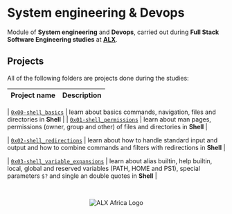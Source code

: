 # System engineering & Devops

Module of **System engineering** and **Devops**, carried out during **Full Stack Software Engineering studies** at **[ALX](https://www.alxafrica.com/)**.

## Projects

All of the following folders are projects done during the studies:

| Project name | Description |
| ------------ | ----------- |

| [`0x00-shell_basics`](https://github.com/MohammedDuke/alx-system_engineering-devops/tree/master/0x00-shell_basics) | learn about basics commands, navigation, files and directories in **Shell** |
| [`0x01-shell_permissions`](https://github.com/MohammedDuke/alx-system_engineering-devops/tree/master/0x01-shell_permissions) | learn about man pages, permissions (owner, group and other) of files and directories in **Shell** |

| [`0x02-shell_redirections`](https://github.com/MohammedDuke/alx-system_engineering-devops/tree/master/0x02-shell_redirections) | learn about how to handle standard input and output and how to combine commands and filters with redirections in **Shell** |

| [`0x03-shell_variable_expansions`](https://github.com/MohammedDuke/alx-system_engineering-devops/tree/master/0x03-shell_variables_expansions) | learn about alias builtin, help builtin, local, global and reserved variables (PATH, HOME and PS1), special parameters `$?` and single an double quotes in **Shell** |

<br>

<p align="center">
  <img src="http://www.alxafrica.com/wp-content/uploads/2022/01/header-logo.png"
    alt="ALX Africa Logo"
  >
  </p>

